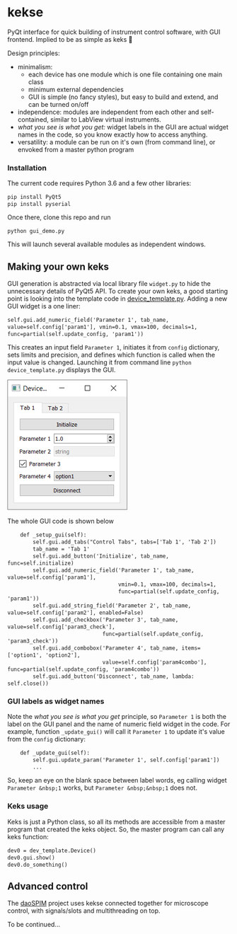 # kekse
PyQt interface for quick building of instrument control software, with GUI frontend. Implied to be as simple as keks :cookie:

Design principles: 
* minimalism: 
    - each device has one module which is one file containing one main class
    - minimum external dependencies
    - GUI is simple (no fancy styles), but easy to build and extend, and can be turned on/off
* independence: modules are independent from each other and self-contained, 
similar to LabView virtual instruments. 
* *what you see is what you get:* widget labels in the GUI are actual widget names in the code, so you know exactly how to access anything.
* versatility: a module can be run on it's own (from command line), or envoked from a master python program

### Installation
The current code requires Python 3.6 and a few other libraries:

```
pip install PyQt5 
pip install pyserial
```
 
Once there, clone this repo and run 

```
python gui_demo.py
```

This will launch several available modules as independent windows.

## Making your own keks
GUI generation is abstracted via local library file `widget.py` to hide the unnecessary details of PyQt5 API. 
To create your own keks, a good starting point is looking into the template code in [device_template.py](device_template.py). Adding a new GUI widget is a one liner:
```
self.gui.add_numeric_field('Parameter 1', tab_name, value=self.config['param1'], vmin=0.1, vmax=100, decimals=1, func=partial(self.update_config, 'param1'))
```
This creates an input field `Parameter 1`, initiates it from `config` dictionary, sets limits and precision, and defines which function is called when the input value is changed. Launching it from command line `python device_template.py` displays the GUI. 

![Device template GUI](./images/dev_template.png)

The whole GUI code is shown below
```
    def _setup_gui(self):
        self.gui.add_tabs("Control Tabs", tabs=['Tab 1', 'Tab 2'])
        tab_name = 'Tab 1'
        self.gui.add_button('Initialize', tab_name, func=self.initialize)
        self.gui.add_numeric_field('Parameter 1', tab_name, value=self.config['param1'],
                                   vmin=0.1, vmax=100, decimals=1,
                                   func=partial(self.update_config, 'param1'))
        self.gui.add_string_field('Parameter 2', tab_name, value=self.config['param2'], enabled=False)
        self.gui.add_checkbox('Parameter 3', tab_name,  value=self.config['param3_check'],
                              func=partial(self.update_config, 'param3_check'))
        self.gui.add_combobox('Parameter 4', tab_name, items=['option1', 'option2'],
                              value=self.config['param4combo'], func=partial(self.update_config, 'param4combo'))
        self.gui.add_button('Disconnect', tab_name, lambda: self.close())
```
### GUI labels as widget names
Note the *what you see is what you get* principle, so `Parameter 1` is both the label on the GUI panel and the name of numeric field widget in the code. For example, function `_update_gui()` will call it `Parameter 1` to update it's value from the `config` dictionary:
```
    def _update_gui(self):
        self.gui.update_param('Parameter 1', self.config['param1'])
        ...
```
So, keep an eye on the blank space between label words, eg calling widget `Parameter &nbsp;1` works, but `Parameter &nbsp;&nbsp;1` does not.

### Keks usage
Keks is just a Python class, so all its methods are accessible from a master program that created the keks object. So, the master program can call any keks function:
```
dev0 = dev_template.Device()
dev0.gui.show()
dev0.do_something()
```

## Advanced control
The [daoSPIM](https://github.com/nvladimus/daoSPIM/tree/master/microscope_control) project uses kekse connected together for microscope control, with signals/slots and multithreading on top.

To be continued...
